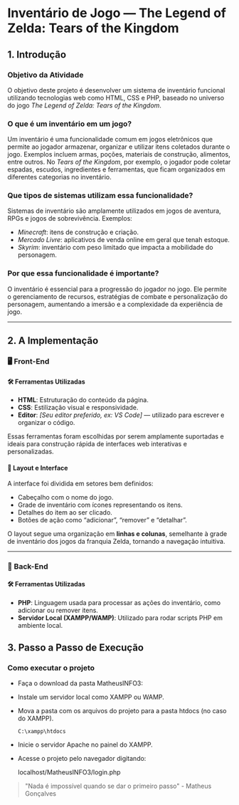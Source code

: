 # Inventário de Jogo — The Legend of Zelda: Tears of the Kingdom

## 1. Introdução

### Objetivo da Atividade

O objetivo deste projeto é desenvolver um sistema de inventário funcional utilizando tecnologias web como HTML, CSS e PHP, baseado no universo do jogo *The Legend of Zelda: Tears of the Kingdom*.

### O que é um inventário em um jogo?

Um inventário é uma funcionalidade comum em jogos eletrônicos que permite ao jogador armazenar, organizar e utilizar itens coletados durante o jogo. Exemplos incluem armas, poções, materiais de construção, alimentos, entre outros. No *Tears of the Kingdom*, por exemplo, o jogador pode coletar espadas, escudos, ingredientes e ferramentas, que ficam organizados em diferentes categorias no inventário.

### Que tipos de sistemas utilizam essa funcionalidade?

Sistemas de inventário são amplamente utilizados em jogos de aventura, RPGs e jogos de sobrevivência. Exemplos:

- *Minecraft*: itens de construção e criação.
- *Mercado Livre*: aplicativos de venda online em geral que tenah estoque.
- *Skyrim*: inventário com peso limitado que impacta a mobilidade do personagem.

### Por que essa funcionalidade é importante?

O inventário é essencial para a progressão do jogador no jogo. Ele permite o gerenciamento de recursos, estratégias de combate e personalização do personagem, aumentando a imersão e a complexidade da experiência de jogo.

---

## 2. A Implementação

### 🖥️ Front-End

#### 🛠️ Ferramentas Utilizadas

- **HTML**: Estruturação do conteúdo da página.
- **CSS**: Estilização visual e responsividade.
- **Editor**: *[Seu editor preferido, ex: VS Code]* — utilizado para escrever e organizar o código.

Essas ferramentas foram escolhidas por serem amplamente suportadas e ideais para construção rápida de interfaces web interativas e personalizadas.

#### 🧩 Layout e Interface

A interface foi dividida em setores bem definidos:

- Cabeçalho com o nome do jogo.
- Grade de inventário com ícones representando os itens.
- Detalhes do item ao ser clicado.
- Botões de ação como “adicionar”, “remover” e “detalhar”.

O layout segue uma organização em **linhas e colunas**, semelhante à grade de inventário dos jogos da franquia Zelda, tornando a navegação intuitiva.

---

### 🧠 Back-End

#### 🛠️ Ferramentas Utilizadas

- **PHP**: Linguagem usada para processar as ações do inventário, como adicionar ou remover itens.
- **Servidor Local (XAMPP/WAMP)**: Utilizado para rodar scripts PHP em ambiente local.

## 3. Passo a Passo de Execução
### Como executar o projeto
- Faça o download da pasta MatheusINFO3:

- Instale um servidor local como XAMPP ou WAMP.

- Mova a pasta com os arquivos do projeto para a pasta htdocs (no caso do XAMPP). <br>

  <pre><code>C:\xampp\htdocs</code></pre>
  
- Inicie o servidor Apache no painel do XAMPP.

- Acesse o projeto pelo navegador digitando:<br>

  localhost/MatheusINFO3/login.php

> "Nada é impossível quando se dar o primeiro passo" - Matheus Gonçalves
